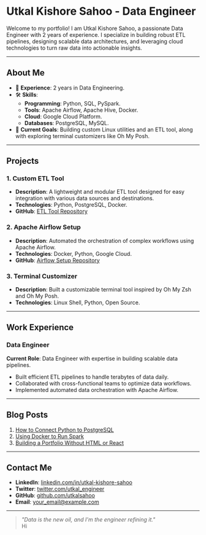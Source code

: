 # Utkal Kishore Sahoo - Data Engineer

Welcome to my portfolio! I am Utkal Kishore Sahoo, a passionate Data Engineer with 2 years of experience. I specialize in building robust ETL pipelines, designing scalable data architectures, and leveraging cloud technologies to turn raw data into actionable insights.

---

## About Me

- 🌟 **Experience**: 2 years in Data Engineering.
- 🛠️ **Skills**:
  - **Programming**: Python, SQL, PySpark.
  - **Tools**: Apache Airflow, Apache Hive, Docker.
  - **Cloud**: Google Cloud Platform.
  - **Databases**: PostgreSQL, MySQL.
- 🌱 **Current Goals**: Building custom Linux utilities and an ETL tool, along with exploring terminal customizers like Oh My Posh.

---

## Projects

### 1. **Custom ETL Tool**
- **Description**: A lightweight and modular ETL tool designed for easy integration with various data sources and destinations.
- **Technologies**: Python, PostgreSQL, Docker.
- **GitHub**: [ETL Tool Repository](#)

### 2. **Apache Airflow Setup**
- **Description**: Automated the orchestration of complex workflows using Apache Airflow.
- **Technologies**: Docker, Python, Google Cloud.
- **GitHub**: [Airflow Setup Repository](#)

### 3. **Terminal Customizer**
- **Description**: Built a customizable terminal tool inspired by Oh My Zsh and Oh My Posh.
- **Technologies**: Linux Shell, Python, Open Source.

---

## Work Experience

### Data Engineer  
**Current Role**: Data Engineer with expertise in building scalable data pipelines.  

- Built efficient ETL pipelines to handle terabytes of data daily.  
- Collaborated with cross-functional teams to optimize data workflows.  
- Implemented automated data orchestration with Apache Airflow.  

---

## Blog Posts

1. [How to Connect Python to PostgreSQL](#)
2. [Using Docker to Run Spark](#)
3. [Building a Portfolio Without HTML or React](#)

---

## Contact Me

- **LinkedIn**: [linkedin.com/in/utkal-kishore-sahoo](#)
- **Twitter**: [twitter.com/utkal_engineer](#)
- **GitHub**: [github.com/utkalsahoo](#)
- **Email**: [your_email@example.com](#)

---

> _"Data is the new oil, and I'm the engineer refining it."_  
Hi